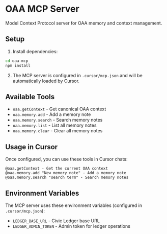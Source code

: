 # OAA MCP Server

Model Context Protocol server for OAA memory and context management.

## Setup

1. Install dependencies:
```bash
cd oaa-mcp
npm install
```

2. The MCP server is configured in `.cursor/mcp.json` and will be automatically loaded by Cursor.

## Available Tools

- `oaa.getContext` - Get canonical OAA context
- `oaa.memory.add` - Add a memory note
- `oaa.memory.search` - Search memory notes
- `oaa.memory.list` - List all memory notes
- `oaa.memory.clear` - Clear all memory notes

## Usage in Cursor

Once configured, you can use these tools in Cursor chats:

```
@oaa.getContext - Get the current OAA context
@oaa.memory.add "New memory note" - Add a memory note
@oaa.memory.search "search term" - Search memory notes
```

## Environment Variables

The MCP server uses these environment variables (configured in `.cursor/mcp.json`):
- `LEDGER_BASE_URL` - Civic Ledger base URL
- `LEDGER_ADMIN_TOKEN` - Admin token for ledger operations

